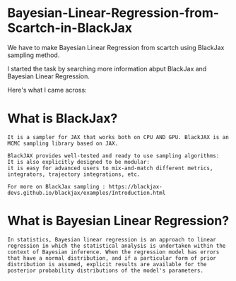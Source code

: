 # Bayesian-Linear-Regression-from-Scartch-in-BlackJax

We have to make Bayesian Linear Regression from scartch using BlackJax sampling method.

I started the task by searching more information abput BlackJax and Bayesian Linear Regression.

Here's what I came across:
   
   # What is BlackJax?
    It is a sampler for JAX that works both on CPU AND GPU. BlackJAX is an MCMC sampling library based on JAX. 
    
    BlackJAX provides well-tested and ready to use sampling algorithms: 
    It is also explicitly designed to be modular: 
    it is easy for advanced users to mix-and-match different metrics, integrators, trajectory integrations, etc.
    
    For more on BlackJax sampling : https://blackjax-devs.github.io/blackjax/examples/Introduction.html
    
   # What is Bayesian Linear Regression?
    
    In statistics, Bayesian linear regression is an approach to linear regression in which the statistical analysis is undertaken within the context of Bayesian inference. When the regression model has errors that have a normal distribution, and if a particular form of prior distribution is assumed, explicit results are available for the posterior probability distributions of the model's parameters.

 
    
    
